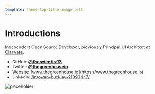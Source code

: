 ```yaml
---
template: theme-top-title-image-left
---
```


# Introductions

Independent Open Source Developer, previously Principal UI Architect at [Clarivate](https://clarivate.com/).

- GitHub: [**@thescientist13**](https://github.com/thescientist13)
- Twitter: [**@thegreenhouseio**](https://twitter.com/thegreenhouseio)
- Website: [www.thegreenhouse.io](https://www.thegreenhouse.io)
- LinkedIn: [/in/owen-buckley-91393447/](https://www.linkedin.com/in/owen-buckley-91393447/)

![placeholder](https://i.stack.imgur.com/y9DpT.jpg)